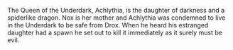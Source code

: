 The Queen of the Underdark, Achlythia, is the daughter of darkness and a spiderlike dragon. Nox is her mother and Achlythia was condemned to live in the Underdark to be safe from Drox. When he heard his estranged daughter had a spawn he set out to kill it immediately as it surely must be evil.